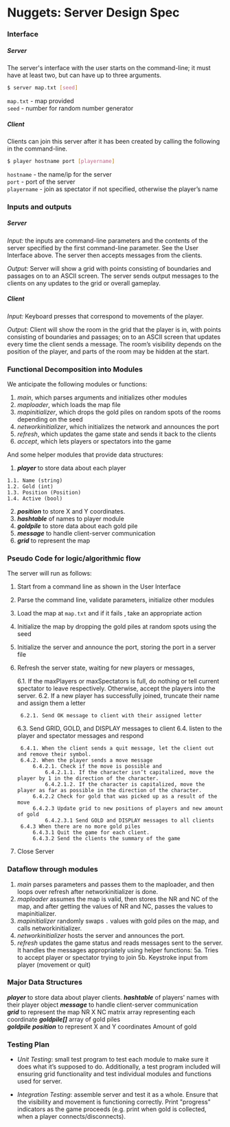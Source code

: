 # Nuggets: Server Design Spec

### Interface

##### Server
The server's interface with the user starts on the command-line; it must have at least two, but can have up to three arguments.

```bash
$ server map.txt [seed]
```

`map.txt`  - map provided  
`seed` - number for random number generator

##### Client
Clients can join this server after it has been created by calling the following in the command-line.

```bash
$ player hostname port [playername]
```
`hostname`  - the name/ip for the server  
`port` - port of the server  
`playername` - join as spectator if not specified, otherwise the player’s name

### Inputs and outputs

##### Server
*Input:* the inputs are command-line parameters and the contents of the server specified by the first command-line parameter. See the User Interface above. The server then accepts messages from the clients.

*Output:* Server will show a grid with points consisting of boundaries and passages on to an ASCII screen. The server sends output messages to the clients on any updates to the grid or overall gameplay.

##### Client
*Input:* Keyboard presses that correspond to movements of the player.

*Output:* Client will show the room in the grid that the player is in, with points consisting of boundaries and passages; on to an ASCII screen that updates every time the client sends a message. The room’s visibility depends on the position of the player, and parts of the room may be hidden at the start.

### Functional Decomposition into Modules

We anticipate the following modules or functions:

 1. *main*, which parses arguments and initializes other modules
 2. *maploader*, which loads the map file
 3. *mapinitializer*, which drops the gold piles on random spots of the rooms depending on the seed
 4. *networkinitializer*, which initializes the network and announces the port
 5. *refresh*, which updates the game state and sends it back to the clients
 6. *accept*, which lets players or spectators into the game

And some helper modules that provide data structures:

  1. ***player*** to store data about each player

  	1.1. Name (string)
  	1.2. Gold (int)
  	1.3. Position (Position)
  	1.4. Active (bool)
  2. ***position*** to store X and Y coordinates.
  3. ***hashtable*** of names to player module
  4. ***goldpile*** to store data about each gold pile
  5. ***message*** to handle client-server communication
  6. ***grid*** to represent the map

### Pseudo Code for logic/algorithmic flow

The server will run as follows:

1. Start from a command line as shown in the User Interface
2. Parse the command line, validate parameters, initialize other modules
3. Load the map at `map.txt` and if it fails , take an appropriate action
4. Initialize the map by dropping the gold piles at random spots using the seed
5. Initialize the server and announce the port, storing the port in a server file
6. Refresh the server state, waiting for new players or messages,


	6.1. If the maxPlayers or maxSpectators is full, do nothing or tell current spectator to leave respectively. Otherwise, accept the players into the server.
	6.2. If a new player has successfully joined, truncate their name and assign them a letter

		6.2.1. Send OK message to client with their assigned letter
	6.3. Send GRID, GOLD, and DISPLAY messages to client
	6.4. listen to the player and spectator messages and respond


		6.4.1. When the client sends a quit message, let the client out and remove their symbol.
		6.4.2. When the player sends a move message
			6.4.2.1. Check if the move is possible and
				6.4.2.1.1. If the character isn’t capitalized, move the player by 1 in the direction of the character.
				6.4.2.1.2. If the character is capitalized, move the player as far as possible in the direction of the character.
			6.4.2.2 Check for gold that was picked up as a result of the move
			6.4.2.3 Update grid to new positions of players and new amount of gold
				6.4.2.3.1 Send GOLD and DISPLAY messages to all clients
		6.4.3 When there are no more gold piles
			6.4.3.1 Quit the game for each client.
			6.4.3.2 Send the clients the summary of the game
7. Close Server
  

### Dataflow through modules

 1. *main* parses parameters and passes them to the maploader, and then loops over refresh after networkinitializer is done.
 2. *maploader* assumes the map is valid, then stores the NR and NC of the map, and after getting the values of NR and NC, passes the values to mapinitializer.
 3. *mapinitializer* randomly swaps `.` values with gold piles on the map, and calls networkinitializer.
 4. *networkinitializer* hosts the server and announces the port.
 5. *refresh* updates the game status and reads messages sent to the server. It handles the messages appropriately using helper functions:
5a. Tries to accept player or spectator trying to join
5b. Keystroke input from player (movement or quit)

### Major Data Structures
 
***player*** to store data about player clients.
***hashtable*** of players' names with their player object
***message*** to handle client-server communication  
***grid*** to represent the map
NR X NC matrix array representing each coordinate
***goldpile[]*** array of gold piles  
***goldpile*** 
***position*** to represent X and Y coordinates
Amount of gold

### Testing Plan
- *Unit Testing*: small test program to test each module to make sure it does what it’s supposed to do. Additionally, a test program included will ensuring grid functionality and test individual modules and functions used for server.

- *Integration Testing*: assemble server and test it as a whole. Ensure that the visibility and movement is functioning correctly. Print "progress" indicators as the game proceeds (e.g. print when gold is collected, when a player connects/disconnects).
